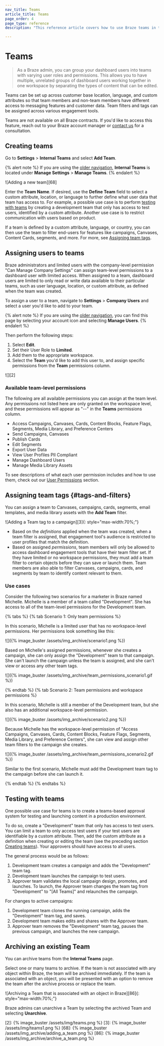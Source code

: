 ```yaml
---
nav_title: Teams
article_title: Teams
page_order: 4
page_type: reference
description: "This reference article covers how to use Braze teams in the dashboard. Here, you can learn how to create teams, assign roles, and assign tags and filters."

---
```


# Teams

> As a Braze admin, you can group your dashboard users into teams with varying user roles and permissions. This allows you to have multiple, unrelated groups of dashboard users working together in one workspace by separating the types of content that can be edited.

Teams can be set up across customer base location, language, and custom attributes so that team members and non-team members have different access to messaging features and customer data. Team filters and tags can be assigned across various engagement tools.

Teams are not available on all Braze contracts. If you'd like to access this feature, reach out to your Braze account manager or [contact us](mailto:success@braze.com) for a consultation.

## Creating teams

Go to **Settings** > **Internal Teams** and select <i class="fas fa-plus"></i> **Add Team**.

{% alert note %}
If you are using the [older navigation]({{site.baseurl}}/navigation), **Internal Teams** is located under **Manage Settings** > **Manage Teams**.
{% endalert %}

![Adding a new team][68]

Enter the **Team Name**. If desired, use the **Define Team** field to select a custom attribute, location, or language to further define what user data that team has access to. For example, a possible use case is to perform [testing with teams](#testing-with-teams) by creating a development team that only has access to test users, identified by a custom attribute. Another use case is to restrict communication with users based on product.

If a team is defined by a custom attribute, language, or country, you can then use the team to filter end-users for features like campaigns, Canvases, Content Cards, segments, and more. For more, see [Assigning team tags](#tags-and-filters).

## Assigning users to teams

Braze administrators and limited users with the company-level permission "Can Manage Company Settings" can assign team-level permissions to a dashboard user with limited access. When assigned to a team, dashboard users are limited to only read or write data available to their particular teams, such as user language, location, or custom attribute, as defined when the team was created.

To assign a user to a team, navigate to **Settings** > **Company Users** and select a user you'd like to add to your team.

{% alert note %}
If you are using the [older navigation]({{site.baseurl}}/navigation), you can find this page by selecting your account icon and selecting **Manage Users**.
{% endalert %}

Then perform the following steps:

1. Select **Edit**.
2. Set their User Role to **Limited**.
3. Add them to the appropriate workspace. 
4. Select the **Team** you'd like to add this user to, and assign specific permissions from the **Team** permissions column.

![][2]

### Available team-level permissions

The following are all available permissions you can assign at the team level. Any permissions not listed here are only granted on the workspace level, and these permissions will appear as "--" in the **Teams** permissions column.

- Access Campaigns, Canvases, Cards, Content Blocks, Feature Flags, Segments, Media Library, and Preference Centers
- Send Campaigns, Canvases
- Publish Cards
- Edit Segments
- Export User Data
- View User Profiles PII Compliant
- Manage Dashboard Users
- Manage Media Library Assets

To see descriptions of what each user permission includes and how to use them, check out our [User Permissions]({{site.baseurl}}/user_guide/administrative/manage_your_braze_users/user_permissions/#editing-user-permissions) section.

## Assigning team tags {#tags-and-filters}

You can assign a team to Canvases, campaigns, cards, segments, email templates, and media library assets with the **Add Team** filter.
 
![Adding a Team tag to a campaign][3]{: style="max-width:70%;"}

- Based on the *definitions* applied when the team was created, when a team filter is assigned, that engagement tool's audience is restricted to user profiles that match the definition.
- Based on assigned *permissions*, team members will only be allowed to access dashboard engagement tools that have their team filter set. If they have limited or no workspace permissions, they must add a team filter to certain objects before they can save or launch them. Team members are also able to filter Canvases, campaigns, cards, and segments by team to identify content relevant to them.

### Use cases

Consider the following two scenarios for a marketer in Braze named Michelle. Michelle is a member of a team called "Development". She has access to all of the team-level permissions for the Development team.

{% tabs %}
{% tab Scenario 1: Only team permissions %}

In this scenario, Michelle is a limited user that has no workspace-level permissions. Her permissions look something like this:

![]({% image_buster /assets/img_archive/scenario1.png %})

Based on Michelle's assigned permissions, whenever she creates a campaign, she can only assign the "Development" team to that campaign. She can't launch the campaign unless the team is assigned, and she can't view or access any other team tags.

![]({% image_buster /assets/img_archive/team_permissions_scenario1.gif %})

{% endtab %}
{% tab Scenario 2: Team permissions and workspace permissions %}

In this scenario, Michelle is still a member of the Development team, but she also has an additional workspace-level permission.

![]({% image_buster /assets/img_archive/scenario2.png %})

Because Michelle has the workspace-level permission of "Access Campaigns, Canvases, Cards, Content Blocks, Feature Flags, Segments, Media Library, and Preference Centers", she can view and assign other team filters to the campaign she creates.

![]({% image_buster /assets/img_archive/team_permissions_scenario2.gif %})

Similar to the first scenario, Michelle must add the Development team tag to the campaign before she can launch it.

{% endtab %}
{% endtabs %}

## Testing with teams

One possible use case for teams is to create a teams-based approval system for testing and launching content in a production environment.

To do so, create a "Development" team that only has access to test users. You can limit a team to only access test users if your test users are identifiable by a custom attribute. Then, add the custom attribute as a definition when creating or editing the team (see the preceding section [Creating teams](#creating-teams)). Your approvers should have access to all users.

The general process would be as follows:

1. Development team creates a campaign and adds the "Development" team tag.
2. Development team launches the campaign to test users.
3. Approver team validates the local campaign design, promotes, and launches. To launch, the Approver team changes the team tag from "Development" to "[All Teams]" and relaunches the campaign.

For changes to active campaigns:

1. Development team clones the running campaign, adds the "Development" team tag, and saves.
2. Development team makes edits and shares with the Approver team.
3. Approver team removes the "Development" team tag, pauses the previous campaign, and launches the new campaign.

## Archiving an existing Team

You can archive teams from the **Internal Teams** page.

Select one or many teams to archive. If the team is not associated with any object within Braze, the team will be archived immediately. If the team is associated with an object, you will be presented with an option to remove the team after the archive process or replace the team.

![Archiving a Team that is associated with an object in Braze][86]{: style="max-width:70%;"}

Braze admins can unarchive a Team by selecting the archived Team and selecting **Unarchive**.

[2]: {% image_buster /assets/img/teams.png %}
[3]: {% image_buster /assets/img/teams1.png %}
[68]: {% image_buster /assets/img_archive/adding_a_team.png %}
[86]: {% image_buster /assets/img_archive/archive_a_team.png %}
